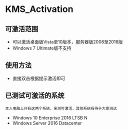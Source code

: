 # KMS_Activation
## 可激活范围
* 可以激活桌面版Vista至10版本，服务器版2008至2016版
* Windows 7 Ultimate版不支持

## 使用方法
* 直接双击根据提示激活即可

## 已测试可激活的系统
```
本人电脑上只有这两个系统，亲测可激活，其他系统有待于大家测试
```
* Windows 10 Enterprise 2016 LTSB N
* Windows Server 2016 Datacenter
